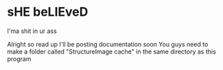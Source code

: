 # sHE beLIEveD
I'ma shit in ur ass


Alright so read up I'll be posting documentation soon
You guys need to make a folder called "StructureImage cache" in the same directory as this program
